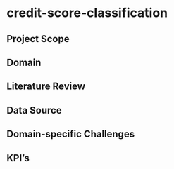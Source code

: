 # credit-score-classification  

## Project Scope

## Domain

## Literature Review

## Data Source

## Domain-specific Challenges

## KPI’s